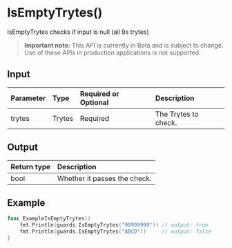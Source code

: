 # IsEmptyTrytes()
IsEmptyTrytes checks if input is null (all 9s trytes)
> **Important note:** This API is currently in Beta and is subject to change. Use of these APIs in production applications is not supported.


## Input

| Parameter       | Type | Required or Optional | Description |
|:---------------|:--------|:--------| :--------|
| trytes | Trytes | Required | The Trytes to check.  |




## Output

| Return type     | Description |
|:---------------|:--------|
| bool | Whether it passes the check. |




## Example

```go
func ExampleIsEmptyTrytes() 
	fmt.Println(guards.IsEmptyTrytes("99999999")) // output: true
	fmt.Println(guards.IsEmptyTrytes("ABCD"))     // output: false
}

```
